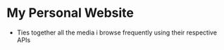 # My Personal Website
 - Ties together all the media i browse frequently using their respective APIs
